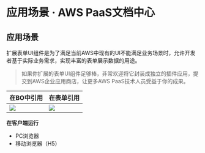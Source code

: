 # 应用场景 · AWS PaaS文档中心

## 应用场景

扩展表单UI组件是为了满足当前AWS中现有的UI不能满足业务场景时，允许开发者基于实际业务需求，实现丰富的表单展示数据的用途。

> 如果你扩展的表单UI组件足够棒，非常欢迎将它封装成独立的插件应用，提交到AWS企业应用商店，让更多AWS PaaS技术人员受益于你的成果。

在BO中引用 | 在表单引用  
---|---  
[![](https://docs.awspaas.com/reference-guide/aws-paas-plugin-development-reference-guide/plugins/ui-1.png)](<ui-1.png>) | [![](https://docs.awspaas.com/reference-guide/aws-paas-plugin-development-reference-guide/plugins/ui-2.png)](<ui-2.png>)  
  
**在客户端运行**

  * PC浏览器
  * 移动浏览器（H5）